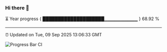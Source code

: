### Hi there 👋

⏳ Year progress { ████████████████████▁▁▁▁▁▁▁▁▁▁ } 68.92 %

---

⏰ Updated on Tue, 09 Sep 2025 13:06:33 GMT

![Progress Bar CI](https://github.com/IshwaranRudhara/GIT-ACTION/workflows/Progress%20Bar%20CI/badge.svg)
